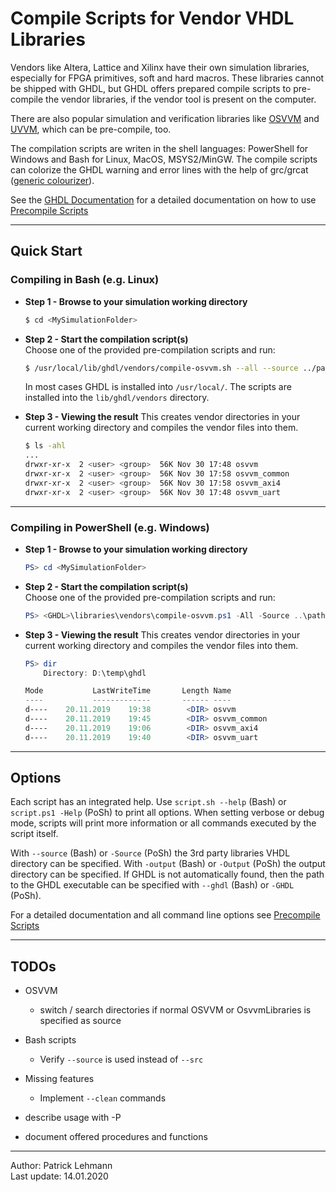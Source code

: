 # Compile Scripts for Vendor VHDL Libraries

Vendors like Altera, Lattice and Xilinx have their own simulation libraries,
especially for FPGA primitives, soft and hard macros. These libraries cannot be
shipped with GHDL, but GHDL offers prepared compile scripts to pre-compile the
vendor libraries, if the vendor tool is present on the computer.

There are also popular simulation and verification libraries like [OSVVM][osvvm]
and [UVVM][uvvm], which can be pre-compile, too.

The compilation scripts are writen in the shell languages: PowerShell for Windows
and Bash for Linux, MacOS, MSYS2/MinGW. The compile scripts can colorize the GHDL
warning and error lines with the help of grc/grcat ([generic colourizer][grc]).

 [osvvm]: http://osvvm.org/
 [uvvm]: https://github.com/UVVM/UVVM_All
 [grc]: http://kassiopeia.juls.savba.sk/~garabik/software/grc.html

See the [GHDL Documentation](https://ghdl.github.io/ghdl) for a detailed
documentation on how to use [Precompile Scripts](https://ghdl.github.io/ghdl/getting/PrecompileVendorPrimitives.html)

---------------------------------------------------------------------

## Quick Start
### Compiling in Bash (e.g. Linux)

 - **Step 1 - Browse to your simulation working directory**
    ```Bash
    $ cd <MySimulationFolder>
    ```

 - **Step 2 - Start the compilation script(s)**  
	 Choose one of the provided pre-compilation scripts and run: 
    ```Bash
    $ /usr/local/lib/ghdl/vendors/compile-osvvm.sh --all --source ../path/to/osvvm
    ```
    
    In most cases GHDL is installed into `/usr/local/`. The scripts are
    installed into the `lib/ghdl/vendors` directory.

 - **Step 3 - Viewing the result**
    This creates vendor directories in your current working directory and
    compiles the vendor files into them.

    ```Bash
    $ ls -ahl
    ...
    drwxr-xr-x  2 <user> <group>  56K Nov 30 17:48 osvvm
    drwxr-xr-x  2 <user> <group>  56K Nov 30 17:58 osvvm_common
    drwxr-xr-x  2 <user> <group>  56K Nov 30 17:58 osvvm_axi4
    drwxr-xr-x  2 <user> <group>  56K Nov 30 17:48 osvvm_uart
    ```


---------------------------------------------------------------------
### Compiling in PowerShell (e.g. Windows)

 - **Step 1 - Browse to your simulation working directory**
    ```PowerShell
    PS> cd <MySimulationFolder>
    ```

 - **Step 2 - Start the compilation script(s)**  
	 Choose one of the provided pre-compilation scripts and run: 
    ```PowerShell
    PS> <GHDL>\libraries\vendors\compile-osvvm.ps1 -All -Source ..\path\to\osvvm
    ```

 - **Step 3 - Viewing the result**
    This creates vendor directories in your current working directory and
    compiles the vendor files into them.

    ```PowerShell
    PS> dir
        Directory: D:\temp\ghdl

    Mode           LastWriteTime       Length Name
    ----           -------------       ------ ----
    d----    20.11.2019    19:38        <DIR> osvvm
    d----    20.11.2019    19:45        <DIR> osvvm_common
    d----    20.11.2019    19:06        <DIR> osvvm_axi4
    d----    20.11.2019    19:40        <DIR> osvvm_uart
    ```

---------------------------------------------------------------------

## Options

Each script has an integrated help. Use `script.sh --help` (Bash) or
`script.ps1 -Help` (PoSh) to print all options. When setting verbose or debug
mode, scripts will print more information or all commands executed by
the script itself.

With `--source` (Bash) or `-Source` (PoSh) the 3rd party libraries VHDL
directory can be specified. With `-output` (Bash) or `-Output` (PoSh) the
output directory can be specified. If GHDL is not automatically found, then
the path to the GHDL executable can be specified with `--ghdl` (Bash) or
`-GHDL` (PoSh).

For a detailed documentation and all command line options see
[Precompile Scripts](https://ghdl.github.io/ghdl/getting/PrecompileVendorPrimitives.html)


---------------------------------------------------------------------

## TODOs

- OSVVM
  - switch / search directories if normal OSVVM or OsvvmLibraries is specified as source

- Bash scripts
  - Verify `--source` is used instead of `--src`

- Missing features
  - Implement `--clean` commands

- describe usage with -P

- document offered procedures and functions

------------------------
Author: Patrick Lehmann  
Last update: 14.01.2020
